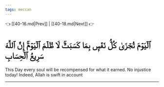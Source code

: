 ```yaml
---
tags: meccan
---
```


👈 [[40-16.md|Prev]] | [[40-18.md|Next]] 👉

# ٱلۡيَوۡمَ تُجۡزَىٰ كُلُّ نَفۡسِۭ بِمَا كَسَبَتۡۚ لَا ظُلۡمَ ٱلۡيَوۡمَۚ إِنَّ ٱللَّهَ سَرِيعُ ٱلۡحِسَابِ

This Day every soul will be recompensed for what it earned. No injustice today! Indeed, Allah is swift in account

---

